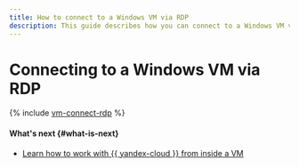 ```yaml
---
title: How to connect to a Windows VM via RDP
description: This guide describes how you can connect to a Windows VM via RDP.
---
```


# Connecting to a Windows VM via RDP

{% include [vm-connect-rdp](../../../_includes/vm-connect-rdp.md) %}

#### What's next {#what-is-next}

* [Learn how to work with {{ yandex-cloud }} from inside a VM](auth-inside-vm.md)